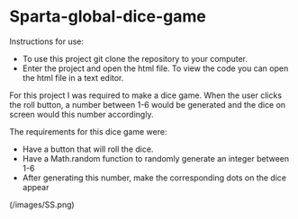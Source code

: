 # Sparta-global-dice-game


Instructions for use:

* To use this project git clone the repository to your computer.
* Enter the project and open the html file. To view the code you can open the html file in a text editor.

For this project I was required to make a dice game. When the user clicks the roll button, a number between 1-6 would be generated and the dice on screen would this number accordingly. 

The requirements for this dice game were:

* Have a button that will roll the dice.
* Have a Math.random function to randomly generate an integer between 1-6
* After generating this number, make the corresponding dots on the dice appear

(/images/SS.png)
